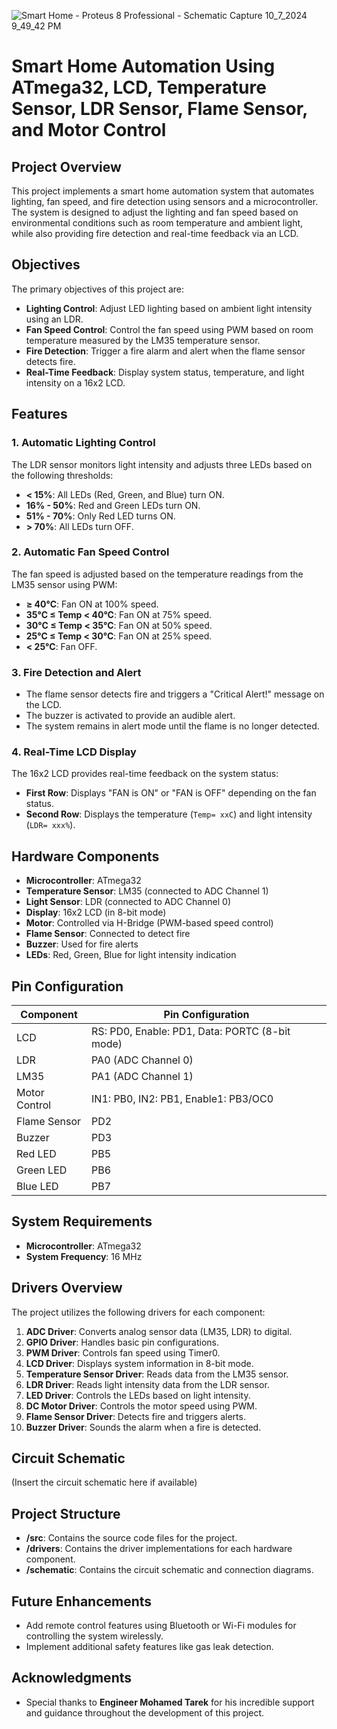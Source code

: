 ![Smart Home - Proteus 8 Professional - Schematic Capture 10_7_2024 9_49_42 PM](https://github.com/user-attachments/assets/54ce852d-ebe4-4613-b69c-350eae7d754b)

# Smart Home Automation Using ATmega32, LCD, Temperature Sensor, LDR Sensor, Flame Sensor, and Motor Control

## Project Overview
This project implements a smart home automation system that automates lighting, fan speed, and fire detection using sensors and a microcontroller. The system is designed to adjust the lighting and fan speed based on environmental conditions such as room temperature and ambient light, while also providing fire detection and real-time feedback via an LCD.

## Objectives
The primary objectives of this project are:
- **Lighting Control**: Adjust LED lighting based on ambient light intensity using an LDR.
- **Fan Speed Control**: Control the fan speed using PWM based on room temperature measured by the LM35 temperature sensor.
- **Fire Detection**: Trigger a fire alarm and alert when the flame sensor detects fire.
- **Real-Time Feedback**: Display system status, temperature, and light intensity on a 16x2 LCD.

## Features
### 1. Automatic Lighting Control
The LDR sensor monitors light intensity and adjusts three LEDs based on the following thresholds:
- **< 15%**: All LEDs (Red, Green, and Blue) turn ON.
- **16% - 50%**: Red and Green LEDs turn ON.
- **51% - 70%**: Only Red LED turns ON.
- **> 70%**: All LEDs turn OFF.

### 2. Automatic Fan Speed Control
The fan speed is adjusted based on the temperature readings from the LM35 sensor using PWM:
- **≥ 40°C**: Fan ON at 100% speed.
- **35°C ≤ Temp < 40°C**: Fan ON at 75% speed.
- **30°C ≤ Temp < 35°C**: Fan ON at 50% speed.
- **25°C ≤ Temp < 30°C**: Fan ON at 25% speed.
- **< 25°C**: Fan OFF.

### 3. Fire Detection and Alert
- The flame sensor detects fire and triggers a "Critical Alert!" message on the LCD.
- The buzzer is activated to provide an audible alert.
- The system remains in alert mode until the flame is no longer detected.

### 4. Real-Time LCD Display
The 16x2 LCD provides real-time feedback on the system status:
- **First Row**: Displays "FAN is ON" or "FAN is OFF" depending on the fan status.
- **Second Row**: Displays the temperature (`Temp= xxC`) and light intensity (`LDR= xxx%`).

## Hardware Components
- **Microcontroller**: ATmega32
- **Temperature Sensor**: LM35 (connected to ADC Channel 1)
- **Light Sensor**: LDR (connected to ADC Channel 0)
- **Display**: 16x2 LCD (in 8-bit mode)
- **Motor**: Controlled via H-Bridge (PWM-based speed control)
- **Flame Sensor**: Connected to detect fire
- **Buzzer**: Used for fire alerts
- **LEDs**: Red, Green, Blue for light intensity indication

## Pin Configuration
| Component      | Pin Configuration               |
|----------------|----------------------------------|
| LCD            | RS: PD0, Enable: PD1, Data: PORTC (8-bit mode) |
| LDR            | PA0 (ADC Channel 0)             |
| LM35           | PA1 (ADC Channel 1)             |
| Motor Control  | IN1: PB0, IN2: PB1, Enable1: PB3/OC0 |
| Flame Sensor   | PD2                             |
| Buzzer         | PD3                             |
| Red LED        | PB5                             |
| Green LED      | PB6                             |
| Blue LED       | PB7                             |

## System Requirements
- **Microcontroller**: ATmega32
- **System Frequency**: 16 MHz

## Drivers Overview
The project utilizes the following drivers for each component:
1. **ADC Driver**: Converts analog sensor data (LM35, LDR) to digital.
2. **GPIO Driver**: Handles basic pin configurations.
3. **PWM Driver**: Controls fan speed using Timer0.
4. **LCD Driver**: Displays system information in 8-bit mode.
5. **Temperature Sensor Driver**: Reads data from the LM35 sensor.
6. **LDR Driver**: Reads light intensity data from the LDR sensor.
7. **LED Driver**: Controls the LEDs based on light intensity.
8. **DC Motor Driver**: Controls the motor speed using PWM.
9. **Flame Sensor Driver**: Detects fire and triggers alerts.
10. **Buzzer Driver**: Sounds the alarm when a fire is detected.

## Circuit Schematic
(Insert the circuit schematic here if available)


## Project Structure
- **/src**: Contains the source code files for the project.
- **/drivers**: Contains the driver implementations for each hardware component.
- **/schematic**: Contains the circuit schematic and connection diagrams.

## Future Enhancements
- Add remote control features using Bluetooth or Wi-Fi modules for controlling the system wirelessly.
- Implement additional safety features like gas leak detection.

## Acknowledgments
- Special thanks to **Engineer Mohamed Tarek** for his incredible support and guidance throughout the development of this project.
